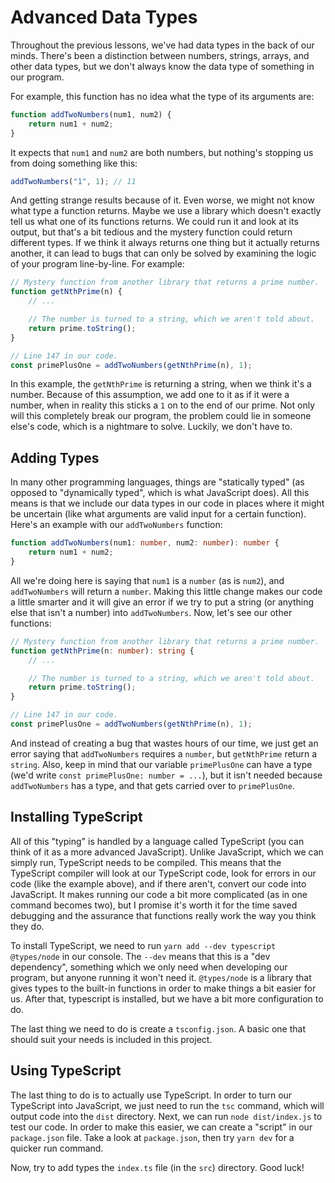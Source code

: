 # Advanced Data Types

Throughout the previous lessons, we've had data types in the back of our minds. There's been a distinction between numbers, strings, arrays, and other data types, but we don't always know the data type of something in our program.

For example, this function has no idea what the type of its arguments are:
```js
function addTwoNumbers(num1, num2) {
    return num1 + num2;
}
```

It expects that `num1` and `num2` are both numbers, but nothing's stopping us from doing something like this:
```js
addTwoNumbers("1", 1); // 11
```
And getting strange results because of it. Even worse, we might not know what type a function returns. Maybe we use a library which doesn't exactly tell us what one of its functions returns. We could run it and look at its output, but that's a bit tedious and the mystery function could return different types. If we think it always returns one thing but it actually returns another, it can lead to bugs that can only be solved by examining the logic of your program line-by-line. For example:
```js
// Mystery function from another library that returns a prime number.
function getNthPrime(n) {
    // ...

    // The number is turned to a string, which we aren't told about.
    return prime.toString();
}
```
```js
// Line 147 in our code.
const primePlusOne = addTwoNumbers(getNthPrime(n), 1);
```

In this example, the `getNthPrime` is returning a string, when we think it's a number. Because of this assumption, we add one to it as if it were a number, when in reality this sticks a `1` on to the end of our prime. Not only will this completely break our program, the problem could lie in someone else's code, which is a nightmare to solve. Luckily, we don't have to.

## Adding Types

In many other programming languages, things are "statically typed" (as opposed to "dynamically typed", which is what JavaScript does). All this means is that we include our data types in our code in places where it might be uncertain (like what arguments are valid input for a certain function). Here's an example with our `addTwoNumbers` function:
```ts
function addTwoNumbers(num1: number, num2: number): number {
    return num1 + num2;
}
```

All we're doing here is saying that `num1` is a `number` (as is `num2`), and `addTwoNumbers` will return a `number`. Making this little change makes our code a little smarter and it will give an error if we try to put a string (or anything else that isn't a number) into `addTwoNumbers`. Now, let's see our other functions:
```ts
// Mystery function from another library that returns a prime number.
function getNthPrime(n: number): string {
    // ...

    // The number is turned to a string, which we aren't told about.
    return prime.toString();
}
```
```ts
// Line 147 in our code.
const primePlusOne = addTwoNumbers(getNthPrime(n), 1);
```

And instead of creating a bug that wastes hours of our time, we just get an error saying that `addTwoNumbers` requires a `number`, but `getNthPrime` return a `string`. Also, keep in mind that our variable `primePlusOne` can have a type (we'd write `const primePlusOne: number = ...`), but it isn't needed because `addTwoNumbers` has a type, and that gets carried over to `primePlusOne`.

## Installing TypeScript

All of this "typing" is handled by a language called TypeScript (you can think of it as a more advanced JavaScript). Unlike JavaScript, which we can simply run, TypeScript needs to be compiled. This means that the TypeScript compiler will look at our TypeScript code, look for errors in our code (like the example above), and if there aren't, convert our code into JavaScript. It makes running our code a bit more complicated (as in one command becomes two), but I promise it's worth it for the time saved debugging and the assurance that functions really work the way you think they do.

To install TypeScript, we need to run `yarn add --dev typescript @types/node` in our console. The `--dev` means that this is a "dev dependency", something which we only need when developing our program, but anyone running it won't need it. `@types/node` is a library that gives types to the built-in functions in order to make things a bit easier for us. After that, typescript is installed, but we have a bit more configuration to do.

The last thing we need to do is create a `tsconfig.json`. A basic one that should suit your needs is included in this project.

## Using TypeScript

The last thing to do is to actually use TypeScript. In order to turn our TypeScript into JavaScript, we just need to run the `tsc` command, which will output code into the `dist` directory. Next, we can run `node dist/index.js` to test our code. In order to make this easier, we can create a "script" in our `package.json` file. Take a look at `package.json`, then try `yarn dev` for a quicker run command.

Now, try to add types the `index.ts` file (in the `src`) directory. Good luck!